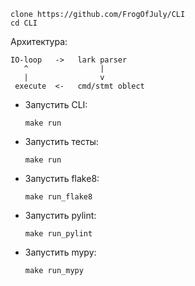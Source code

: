 ```shell
clone https://github.com/FrogOfJuly/CLI
cd CLI
```
Архитектура:
```
IO-loop   ->   lark parser
   ^                |
   |                v
 execute  <-   cmd/stmt oblect                 
```


* Запустить CLI:
    ```shell
    make run
    ```

* Запустить тесты:
    ```shell
    make run
    ```

* Запустить flake8:
    ```shell
    make run_flake8
    ```
* Запустить pylint:
    ```shell
    make run_pylint
    ```
* Запустить mypy:
    ```shell
    make run_mypy
    ```